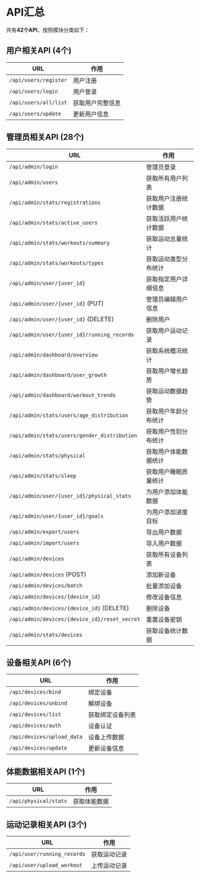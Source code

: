 # API汇总

共有**42个API**，按照模块分类如下：

## 用户相关API (4个)
| URL | 作用 |
|-----|------|
| `/api/users/register` | 用户注册 |
| `/api/users/login` | 用户登录 |
| `/api/users/all/list` | 获取用户完整信息 |
| `/api/users/update` | 更新用户信息 |

## 管理员相关API (28个)
| URL | 作用 |
|-----|------|
| `/api/admin/login` | 管理员登录 |
| `/api/admin/users` | 获取所有用户列表 |
| `/api/admin/stats/registrations` | 获取用户注册统计数据 |
| `/api/admin/stats/active_users` | 获取活跃用户统计数据 |
| `/api/admin/stats/workouts/summary` | 获取运动总量统计 |
| `/api/admin/stats/workouts/types` | 获取运动类型分布统计 |
| `/api/admin/user/{user_id}` | 获取指定用户详细信息 |
| `/api/admin/user/{user_id}` (PUT) | 管理员编辑用户信息 |
| `/api/admin/user/{user_id}` (DELETE) | 删除用户 |
| `/api/admin/user/{user_id}/running_records` | 获取用户运动记录 |
| `/api/admin/dashboard/overview` | 获取系统概况统计 |
| `/api/admin/dashboard/user_growth` | 获取用户增长趋势 |
| `/api/admin/dashboard/workout_trends` | 获取运动数据趋势 |
| `/api/admin/stats/users/age_distribution` | 获取用户年龄分布统计 |
| `/api/admin/stats/users/gender_distribution` | 获取用户性别分布统计 |
| `/api/admin/stats/physical` | 获取用户体能数据统计 |
| `/api/admin/stats/sleep` | 获取用户睡眠质量统计 |
| `/api/admin/user/{user_id}/physical_stats` | 为用户添加体能数据 |
| `/api/admin/user/{user_id}/goals` | 为用户添加进度目标 |
| `/api/admin/export/users` | 导出用户数据 |
| `/api/admin/import/users` | 导入用户数据 |
| `/api/admin/devices` | 获取所有设备列表 |
| `/api/admin/devices` (POST) | 添加新设备 |
| `/api/admin/devices/batch` | 批量添加设备 |
| `/api/admin/devices/{device_id}` | 修改设备信息 |
| `/api/admin/devices/{device_id}` (DELETE) | 删除设备 |
| `/api/admin/devices/{device_id}/reset_secret` | 重置设备密钥 |
| `/api/admin/stats/devices` | 获取设备统计数据 |

## 设备相关API (6个)
| URL | 作用 |
|-----|------|
| `/api/devices/bind` | 绑定设备 |
| `/api/devices/unbind` | 解绑设备 |
| `/api/devices/list` | 获取绑定设备列表 |
| `/api/devices/auth` | 设备认证 |
| `/api/devices/upload_data` | 设备上传数据 |
| `/api/devices/update` | 更新设备信息 |

## 体能数据相关API (1个)
| URL | 作用 |
|-----|------|
| `/api/physical/stats` | 获取体能数据 |

## 运动记录相关API (3个)
| URL | 作用 |
|-----|------|
| `/api/user/running_records` | 获取运动记录 |
| `/api/user/upload_workout` | 上传运动记录 |
